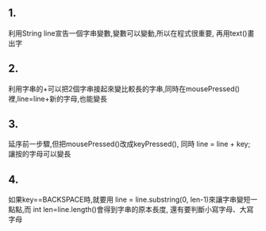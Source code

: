 ## 1. 
利用String line宣告一個字串變數,變數可以變動,所以在程式很重要, 再用text()畫出字

## 2. 
利用字串的+可以把2個字串接起來變比較長的字串,同時在mousePressed()裡,line=line+新的字母,也能變長

## 3. 
延序前一步驟,但把mousePressed()改成keyPressed(), 同時 line = line + key; 讓按的字母可以變長
## 4.
如果key==BACKSPACE時,就要用 line = line.substring(0, len-1)來讓字串變短一點點,而 int len=line.length()會得到字串的原本長度, 還有要判斷小寫字母、大寫字母
